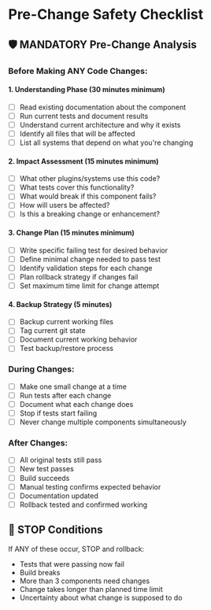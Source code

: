 # Pre-Change Safety Checklist

## 🛡️ **MANDATORY Pre-Change Analysis**

### **Before Making ANY Code Changes:**

#### 1. **Understanding Phase** (30 minutes minimum)
- [ ] Read existing documentation about the component
- [ ] Run current tests and document results  
- [ ] Understand current architecture and why it exists
- [ ] Identify all files that will be affected
- [ ] List all systems that depend on what you're changing

#### 2. **Impact Assessment** (15 minutes minimum)
- [ ] What other plugins/systems use this code?
- [ ] What tests cover this functionality?
- [ ] What would break if this component fails?
- [ ] How will users be affected?
- [ ] Is this a breaking change or enhancement?

#### 3. **Change Plan** (15 minutes minimum)  
- [ ] Write specific failing test for desired behavior
- [ ] Define minimal change needed to pass test
- [ ] Identify validation steps for each change
- [ ] Plan rollback strategy if changes fail
- [ ] Set maximum time limit for change attempt

#### 4. **Backup Strategy** (5 minutes)
- [ ] Backup current working files
- [ ] Tag current git state
- [ ] Document current working behavior
- [ ] Test backup/restore process

### **During Changes:**
- [ ] Make one small change at a time
- [ ] Run tests after each change  
- [ ] Document what each change does
- [ ] Stop if tests start failing
- [ ] Never change multiple components simultaneously

### **After Changes:**
- [ ] All original tests still pass
- [ ] New test passes
- [ ] Build succeeds
- [ ] Manual testing confirms expected behavior
- [ ] Documentation updated
- [ ] Rollback tested and confirmed working

## 🚨 **STOP Conditions**
If ANY of these occur, STOP and rollback:
- Tests that were passing now fail
- Build breaks  
- More than 3 components need changes
- Change takes longer than planned time limit
- Uncertainty about what change is supposed to do
